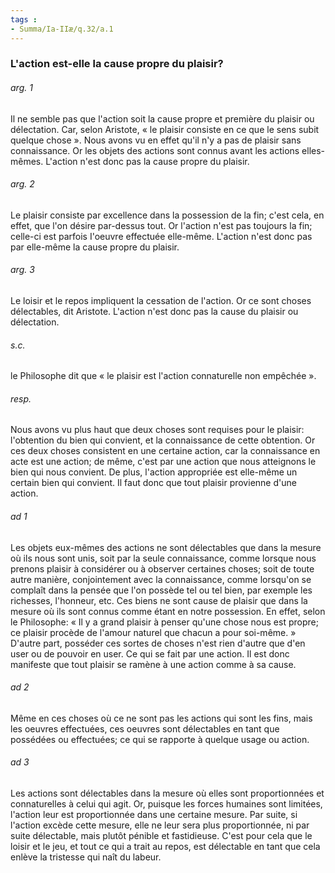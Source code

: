 ```yaml
---
tags : 
- Summa/Ia-IIæ/q.32/a.1
---
```


### L'action est-elle la cause propre du plaisir?

###### arg. 1
Il ne semble pas que l'action soit la cause propre et première du plaisir ou délectation. Car, selon Aristote, « le plaisir consiste en ce que le sens subit quelque chose ». Nous avons vu en effet qu'il n'y a pas de plaisir sans connaissance. Or les objets des actions sont connus avant les actions elles-mêmes. L'action n'est donc pas la cause propre du plaisir. 

###### arg. 2
Le plaisir consiste par excellence dans la possession de la fin; c'est cela, en effet, que l'on désire par-dessus tout. Or l'action n'est pas toujours la fin; celle-ci est parfois I'oeuvre effectuée elle-même. L'action n'est donc pas par elle-même la cause propre du plaisir. 

###### arg. 3
Le loisir et le repos impliquent la cessation de l'action. Or ce sont choses délectables, dit Aristote. L'action n'est donc pas la cause du plaisir ou délectation. 

###### s.c.
le Philosophe dit que « le plaisir est l'action connaturelle non empêchée ». 

###### resp.
Nous avons vu plus haut que deux choses sont requises pour le plaisir: l'obtention du bien qui convient, et la connaissance de cette obtention. Or ces deux choses consistent en une certaine action, car la connaissance en acte est une action; de même, c'est par une action que nous atteignons le bien qui nous convient. De plus, l'action appropriée est elle-même un certain bien qui convient. Il faut donc que tout plaisir provienne d'une action. 

###### ad 1
Les objets eux-mêmes des actions ne sont délectables que dans la mesure où ils nous sont unis, soit par la seule connaissance, comme lorsque nous prenons plaisir à considérer ou à observer certaines choses; soit de toute autre manière, conjointement avec la connaissance, comme lorsqu'on se complaît dans la pensée que l'on possède tel ou tel bien, par exemple les richesses, l'honneur, etc. Ces biens ne sont cause de plaisir que dans la mesure où ils sont connus comme étant en notre possession. En effet, selon le Philosophe: « Il y a grand plaisir à penser qu'une chose nous est propre; ce plaisir procède de l'amour naturel que chacun a pour soi-même. » D'autre part, posséder ces sortes de choses n'est rien d'autre que d'en user ou de pouvoir en user. Ce qui se fait par une action. Il est donc manifeste que tout plaisir se ramène à une action comme à sa cause. 

###### ad 2
Même en ces choses où ce ne sont pas les actions qui sont les fins, mais les oeuvres effectuées, ces oeuvres sont délectables en tant que possédées ou effectuées; ce qui se rapporte à quelque usage ou action. 

###### ad 3
Les actions sont délectables dans la mesure où elles sont proportionnées et connaturelles à celui qui agit. Or, puisque les forces humaines sont limitées, l'action leur est proportionnée dans une certaine mesure. Par suite, si l'action excède cette mesure, elle ne leur sera plus proportionnée, ni par suite délectable, mais plutôt pénible et fastidieuse. C'est pour cela que le loisir et le jeu, et tout ce qui a trait au repos, est délectable en tant que cela enlève la tristesse qui naît du labeur. 

